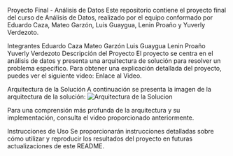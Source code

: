 Proyecto Final - Análisis de Datos
Este repositorio contiene el proyecto final del curso de Análisis de Datos, realizado por el equipo conformado por Eduardo Caza, Mateo Garzón, Luis Guaygua, Lenin Proaño y Yuverly Verdezoto.

Integrantes
Eduardo Caza
Mateo Garzón
Luis Guaygua
Lenin Proaño
Yuverly Verdezoto
Descripción del Proyecto
El proyecto se centra en el análisis de datos y presenta una arquitectura de solución para resolver un problema específico. Para obtener una explicación detallada del proyecto, puedes ver el siguiente video: Enlace al Video.

Arquitectura de la Solución
A continuación se presenta la imagen de la arquitectura de la solución:
![Arquitectura de la Solucion](https://github.com/YuverlyHidokun/Proyecto-Final-Analisis-de-Datos/assets/133397996/0bbff847-7efd-4c4e-a417-025d4d2526f3)


Para una comprensión más profunda de la arquitectura y su implementación, consulta el video proporcionado anteriormente.

Instrucciones de Uso
Se proporcionarán instrucciones detalladas sobre cómo utilizar y reproducir los resultados del proyecto en futuras actualizaciones de este README.
